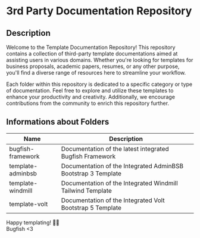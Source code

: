 # 3rd Party Documentation Repository

## Description
Welcome to the Template Documentation Repository! This repository contains a collection of third-party template documentations aimed at assisting users in various domains. Whether you're looking for templates for business proposals, academic papers, resumes, or any other purpose, you'll find a diverse range of resources here to streamline your workflow.

Each folder within this repository is dedicated to a specific category or type of documentation. Feel free to explore and utilize these templates to enhance your productivity and creativity. Additionally, we encourage contributions from the community to enrich this repository further.

## Informations about Folders

|Name|Description|
|----|----|
|bugfish-framework|Documentation of the latest integrated Bugfish Framework|
|template-adminbsb| Documentation of the Integrated AdminBSB Bootstrap 3 Template|
|template-windmill|Documentation of the Integrated Windmill Tailwind Template|
|template-volt|Documentation of the Integrated Volt Bootstrap 5 Template|

Happy templating! 📄✨  
Bugfish <3